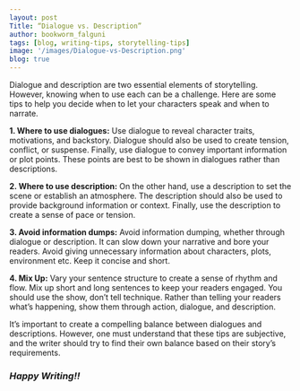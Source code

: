 ```yaml
---
layout: post
Title: “Dialogue vs. Description”
author: bookworm_falguni
tags: [blog, writing-tips, storytelling-tips]
image: '/images/Dialogue-vs-Description.png'
blog: true
---
```

Dialogue and description are two essential elements of storytelling. However, knowing when to use each can be a challenge. Here are some tips to help you decide when to let your characters speak and when to narrate.

**1. Where to use dialogues:**
Use dialogue to reveal character traits, motivations, and backstory. Dialogue should also be used to create tension, conflict, or suspense. Finally, use dialogue to convey important information or plot points. These points are best to be shown in dialogues rather than descriptions.

**2. Where to use description:**
On the other hand, use a description to set the scene or establish an atmosphere. The description should also be used to provide background information or context. Finally, use the description to create a sense of pace or tension.

**3. Avoid information dumps:**
Avoid information dumping, whether through dialogue or description. It can slow down your narrative and bore your readers. Avoid giving unnecessary information about characters, plots, environment etc. Keep it concise and short.

**4. Mix Up:**
Vary your sentence structure to create a sense of rhythm and flow. Mix up short and long sentences to keep your readers engaged. You should use the show, don’t tell technique. Rather than telling your readers what’s happening, show them through action, dialogue, and description.

It’s important to create a compelling balance between dialogues and descriptions. However, one must understand that these tips are subjective, and the writer should try to find their own balance based on their story’s requirements.

### ***Happy Writing!!***
